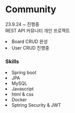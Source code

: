# Community
23.9.24 ~ 진행중 <br />
REST API 커뮤니티 개인 프로젝트 <br />
<li>Board CRUD 완성</li>
<li>User CRUD 진행중</li>

### Skills
<li>Spring boot</li>
<li>JPA</li>
<li>MySQL</li>
<li>Javascript</li>
<li>html & css</li>
<li>Docker</li>
<li>Sptring Security & JWT</li>


